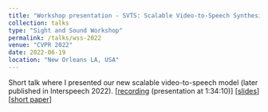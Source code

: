 ```yaml
---
title: "Workshop presentation - SVTS: Scalable Video-to-Speech Synthesis - Extended Abstract"
collection: talks
type: "Sight and Sound Workshop"
permalink: /talks/wss-2022
venue: "CVPR 2022"
date: 2022-06-19
location: "New Orleans LA, USA"
---
```


Short talk where I presented our new scalable video-to-speech model (later published in Interspeech 2022). [[recording](https://youtu.be/4snrnq2MaAc?t=5650) (presentation at 1:34:10)] [[slides](https://docs.google.com/presentation/d/15r5cZr-emmF0zbBKsjyvMFNAjLZkSqeNEmqvcQcNoVg/edit?usp=share_link)] [[short paper](http://sightsound.org/papers/2022/Mira_SVTS_Scalable_Video-to-Speech_Synthesis_-_Extended_Abstract.pdf)]
